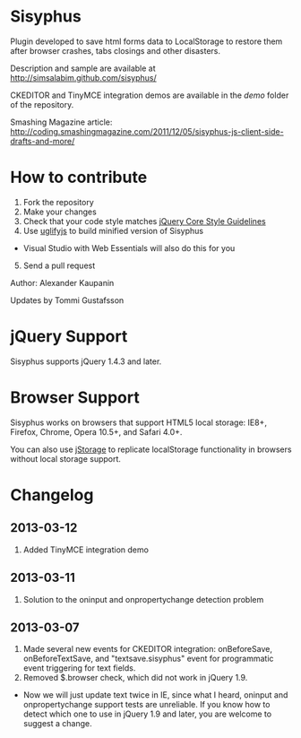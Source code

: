 # Sisyphus
Plugin developed to save html forms data to LocalStorage to restore them after browser crashes, tabs closings and other disasters.

Description and sample are available at http://simsalabim.github.com/sisyphus/

CKEDITOR and TinyMCE integration demos are available in the *demo* folder of the repository.

Smashing Magazine article: http://coding.smashingmagazine.com/2011/12/05/sisyphus-js-client-side-drafts-and-more/

# How to contribute
1. Fork the repository
2. Make your changes
3. Check that your code style matches [jQuery Core Style Guidelines](http://contribute.jquery.org/style-guide/js/)
4. Use [uglifyjs](http://marijnhaverbeke.nl/uglifyjs) to build minified version of Sisyphus 
  - Visual Studio with Web Essentials will also do this for you
5. Send a pull request

Author: Alexander Kaupanin

Updates by Tommi Gustafsson

# jQuery Support
Sisyphus supports jQuery 1.4.3 and later.

# Browser Support
Sisyphus works on browsers that support HTML5 local storage: IE8+, Firefox, Chrome, Opera 10.5+, and Safari 4.0+.

You can also use [jStorage](https://github.com/andris9/jStorage) to replicate localStorage functionality in browsers without local storage support.

# Changelog

## 2013-03-12
1. Added TinyMCE integration demo

## 2013-03-11
1. Solution to the oninput and onpropertychange detection problem

## 2013-03-07
1. Made several new events for CKEDITOR integration: onBeforeSave, onBeforeTextSave, and "textsave.sisyphus" event for programmatic event triggering for text fields.
2. Removed $.browser check, which did not work in jQuery 1.9.
  - Now we will just update text twice in IE, since what I heard, oninput and onpropertychange support tests are unreliable. If you know how to detect which one to use in jQuery 1.9 and later, you are welcome to suggest a change.